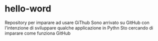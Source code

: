 # hello-word
Repository per imparare ad usare GiThub
Sono arrivato su GitHub con l'intenzione di sviluppare qualche applicazione in Pythn
Sto cercando di imparare come funziona GitHub
